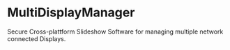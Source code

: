 # MultiDisplayManager

Secure Cross-plattform Slideshow Software for managing multiple network connected Displays.
